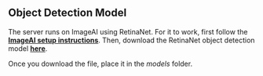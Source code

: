 ## Object Detection Model

The server runs on ImageAI using RetinaNet. For it to work, first follow the **[ImageAI setup instructions](https://github.com/OlafenwaMoses/ImageAI)**.
Then, download the RetinaNet object detection model **[here](https://github.com/OlafenwaMoses/ImageAI/releases/download/essentials-v5/resnet50_coco_best_v2.1.0.h5)**.

Once you download the file, place it in the _models_ folder.
